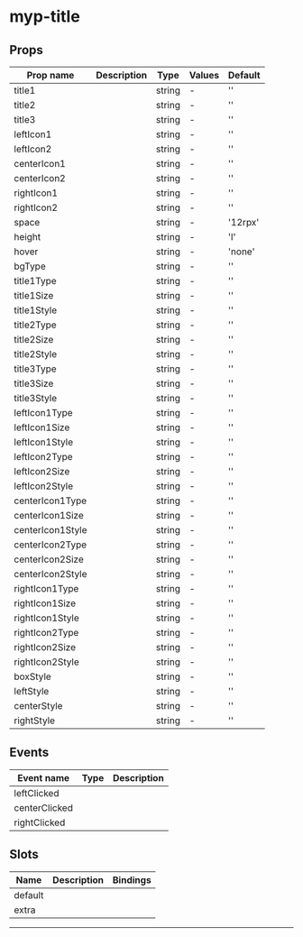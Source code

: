 # myp-title

## Props

| Prop name        | Description | Type   | Values | Default |
| ---------------- | ----------- | ------ | ------ | ------- |
| title1           |             | string | -      | ''      |
| title2           |             | string | -      | ''      |
| title3           |             | string | -      | ''      |
| leftIcon1        |             | string | -      | ''      |
| leftIcon2        |             | string | -      | ''      |
| centerIcon1      |             | string | -      | ''      |
| centerIcon2      |             | string | -      | ''      |
| rightIcon1       |             | string | -      | ''      |
| rightIcon2       |             | string | -      | ''      |
| space            |             | string | -      | '12rpx' |
| height           |             | string | -      | 'l'     |
| hover            |             | string | -      | 'none'  |
| bgType           |             | string | -      | ''      |
| title1Type       |             | string | -      | ''      |
| title1Size       |             | string | -      | ''      |
| title1Style      |             | string | -      | ''      |
| title2Type       |             | string | -      | ''      |
| title2Size       |             | string | -      | ''      |
| title2Style      |             | string | -      | ''      |
| title3Type       |             | string | -      | ''      |
| title3Size       |             | string | -      | ''      |
| title3Style      |             | string | -      | ''      |
| leftIcon1Type    |             | string | -      | ''      |
| leftIcon1Size    |             | string | -      | ''      |
| leftIcon1Style   |             | string | -      | ''      |
| leftIcon2Type    |             | string | -      | ''      |
| leftIcon2Size    |             | string | -      | ''      |
| leftIcon2Style   |             | string | -      | ''      |
| centerIcon1Type  |             | string | -      | ''      |
| centerIcon1Size  |             | string | -      | ''      |
| centerIcon1Style |             | string | -      | ''      |
| centerIcon2Type  |             | string | -      | ''      |
| centerIcon2Size  |             | string | -      | ''      |
| centerIcon2Style |             | string | -      | ''      |
| rightIcon1Type   |             | string | -      | ''      |
| rightIcon1Size   |             | string | -      | ''      |
| rightIcon1Style  |             | string | -      | ''      |
| rightIcon2Type   |             | string | -      | ''      |
| rightIcon2Size   |             | string | -      | ''      |
| rightIcon2Style  |             | string | -      | ''      |
| boxStyle         |             | string | -      | ''      |
| leftStyle        |             | string | -      | ''      |
| centerStyle      |             | string | -      | ''      |
| rightStyle       |             | string | -      | ''      |

## Events

| Event name    | Type | Description |
| ------------- | ---- | ----------- |
| leftClicked   |      |
| centerClicked |      |
| rightClicked  |      |

## Slots

| Name    | Description | Bindings |
| ------- | ----------- | -------- |
| default |             |          |
| extra   |             |          |

---
